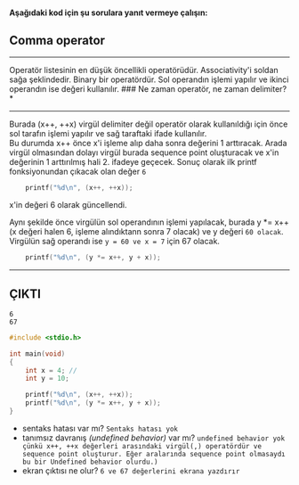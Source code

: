 #### Aşağıdaki kod için şu sorulara yanıt vermeye çalışın:

## Comma operator
<hr>
Operatör listesinin en düşük öncellikli operatörüdür. Associativity'i soldan sağa şeklindedir. Binary bir operatördür. Sol operandın işlemi yapılır ve ikinci operandın ise değeri kullanılır.
### Ne zaman operatör, ne zaman delimiter?
*
<hr>


Burada (x++, ++x) virgül delimiter değil operatör olarak kullanıldığı için önce sol tarafın işlemi yapılır ve sağ taraftaki ifade kullanılır. <br>
Bu durumda x++ önce x'i işleme alıp daha sonra değerini 1 arttıracak. Arada virgül olmasından dolayı virgül burada sequence point oluşturacak ve x'in değerinin 1 arttırılmış hali 2. ifadeye geçecek.
Sonuç olarak ilk printf fonksiyonundan çıkacak olan değer ``` 6 ```

```C
	printf("%d\n", (x++, ++x));
```
x'in değeri 6 olarak güncellendi.

Aynı şekilde önce virgülün sol operandının işlemi yapılacak, burada y *= x++ (x değeri halen 6, işleme alındıktann sonra 7 olacak) ve y değeri ``` 60 olacak ```.
Virgülün sağ operandı ise ``` y = 60 ve x = 7 ``` için 67 olacak.
```C
	printf("%d\n", (y *= x++, y + x));
```
<hr>

## ÇIKTI 

```
6
67
```


```C
#include <stdio.h>

int main(void)
{
	int x = 4; //
	int y = 10;

	printf("%d\n", (x++, ++x));
	printf("%d\n", (y *= x++, y + x));
}
```
* sentaks hatası var mı? ``` Sentaks hatası yok ```
* tanımsız davranış *(undefined behavior)* var mı? ``` undefined behavior yok çünkü x++, ++x değerleri arasındaki virgül(,) operatördür ve sequence point oluşturur. Eğer aralarında sequence point olmasaydı bu bir Undefined behavior olurdu.) ```
* ekran çıktısı ne olur? ``` 6 ve 67 değerlerini ekrana yazdırır ```
